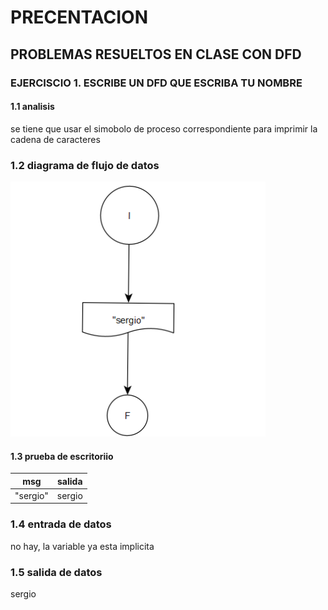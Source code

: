 # **PRECENTACION**
## **PROBLEMAS RESUELTOS EN CLASE CON DFD**
### **EJERCISCIO 1. ESCRIBE UN DFD QUE ESCRIBA TU NOMBRE**
#### 1.1 analisis
se tiene que usar el simobolo de proceso correspondiente para imprimir la cadena de caracteres
### 1.2 diagrama de flujo de datos
![alt](https://github.com/seyalocruz/ICI-fundamentos/blob/main/2022-09-17%20(5).png)
#### 1.3 prueba de escritoriio
| msg      |  salida |   
|----------|---------|
| "sergio" | sergio  |
### 1.4 entrada de datos
no hay, la variable ya esta implicita
### 1.5 salida de datos
sergio
